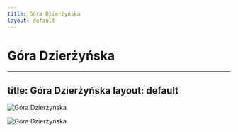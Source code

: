 ```yaml
---
title: Góra Dzierżyńska
layout: default
---
```

Góra Dzierżyńska
================================================================
---
title: Góra Dzierżyńska
layout: default
---

![Góra Dzierżyńska](https://navtur.pl/files/plc_pano/3561.jpg)

![Góra Dzierżyńska](https://symbolhunt.com/wp-content/uploads/2020/12/Hara-Dzyarzhynskaya-1.jpg)